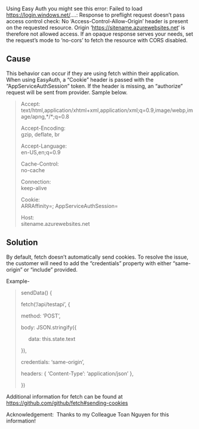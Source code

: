  

Using Easy Auth you might see this error: Failed to load <https://login.windows.net/>….: Response to preflight request doesn&#8217;t pass access control check: No &#8216;Access-Control-Allow-Origin&#8217; header is present on the requested resource. Origin &#8216;<https://sitename.azurewebsites.net>&#8216; is therefore not allowed access. If an opaque response serves your needs, set the request&#8217;s mode to &#8216;no-cors&#8217; to fetch the resource with CORS disabled.

## Cause

This behavior can occur if they are using fetch within their application. When using EasyAuth, a &#8220;Cookie&#8221; header is passed with the &#8220;AppServiceAuthSession&#8221; token. If the header is missing, an &#8220;authorize&#8221; request will be sent from provider. Sample below.

> Accept:  
> text/html,application/xhtml+xml,application/xml;q=0.9,image/webp,image/apng,\*/\*;q=0.8
> 
> Accept-Encoding:  
> gzip, deflate, br
> 
> Accept-Language:  
> en-US,en;q=0.9
> 
> Cache-Control:  
> no-cache
> 
> Connection:  
> keep-alive
> 
> Cookie:  
> ARRAffinity=<removed>; AppServiceAuthSession=<removed>
> 
> Host:  
> sitename.azurewebsites.net



## Solution

By default, fetch doesn&#8217;t automatically send cookies. To resolve the issue, the customer will need to add the &#8220;credentials&#8221; property with either &#8220;same-origin&#8221; or &#8220;include&#8221; provided.

Example-

> sendData() {
> 
> fetch(&#8216;/api/testapi&#8217;, {
> 
> method: &#8216;POST&#8217;,
> 
> body: JSON.stringify({
> 
> &nbsp;&nbsp;&nbsp;&nbsp; data: this.state.text
> 
> }),
> 
> credentials: &#8216;same-origin&#8217;,
> 
> headers: { &#8216;Content-Type&#8217;: &#8216;application/json&#8217; },
> 
> })

Additional information for fetch can be found at <https://github.com/github/fetch#sending-cookies>



Acknowledgement:&nbsp; Thanks to my Colleague Toan Nguyen for this information!